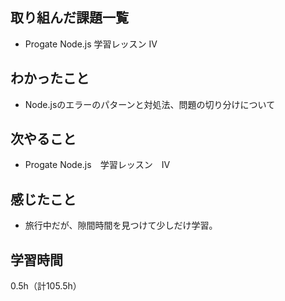 ## 取り組んだ課題一覧
- Progate Node.js 学習レッスン IV

## わかったこと
- Node.jsのエラーのパターンと対処法、問題の切り分けについて

## 次やること
- Progate Node.js　学習レッスン　IV

## 感じたこと
- 旅行中だが、隙間時間を見つけて少しだけ学習。

## 学習時間
0.5h（計105.5h）
